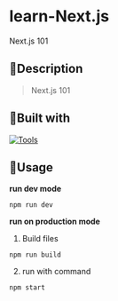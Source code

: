 # learn-Next.js
Next.js 101
## 📖Description
> Next.js 101

## 🧰Built with
[![Tools](https://skillicons.dev/icons?i=nextjs)](https://skillicons.dev)

## 📝Usage
**run dev mode**
```shell
npm run dev
```

**run on production mode**
1. Build files
```shell
npm run build
```
2. run with command
```shell
npm start
```